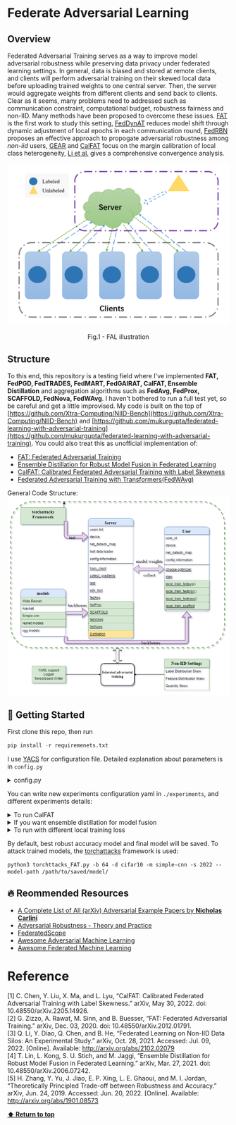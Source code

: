 # Federate Adversarial Learning

## Overview
Federated Adversarial Training serves as a way to improve model adversarial robustness while preserving data privacy under federated learning settings. In general, data is biased and stored at remote clients, and clients will perform adversarial training on their skewed local data before uploading trained weights to one central server. Then, the server would aggregate weights from different clients and send back to clients. Clear as it seems, many problems need to addressed such as communication constraint, computational budget, robustness fairness and non-IID. Many methods have been proposed to overcome these issues. [FAT](https://arxiv.org/abs/2012.01791) is the first work to study this setting, [FedDynAT](https://arxiv.org/abs/2103.01319) reduces model shift through dynamic adjustment of local epochs in each communication round, [FedRBN](https://arxiv.org/abs/2106.10196) proposes an effective approach to propogate adversarial robustness among *non-iid* users, [GEAR](https://federated-learning.org/fl-aaai-2022/Papers/FL-AAAI-22_paper_34.pdf) and [CalFAT](https://arxiv.org/pdf/2205.14926.pdf) focus on the margin calibration of local class heterogeneity,  [Li et al.](https://arxiv.org/abs/2208.03635) gives a comprehensive convergence analysis. 

<p align = "center">
<img src = "./figures/diagram.png">
</p>
<p align = "center">
Fig.1 - FAL illustration
</p>

## Structure
To this end, this repository is a testing field where I've implemented **FAT, FedPGD, FedTRADES, FedMART, FedGAIRAT, CalFAT, Ensemble Distillation** and aggregation algorithms such as **FedAvg, FedProx, SCAFFOLD, FedNova, FedWAvg**. I haven't bothered to run a full test yet, so be careful and get a little improvised. My code is built on the top of [https://github.com/Xtra-Computing/NIID-Bench](https://github.com/Xtra-Computing/NIID-Bench) and [https://github.com/mukurgupta/federated-learning-with-adversarial-training](https://github.com/mukurgupta/federated-learning-with-adversarial-training). You could also treat this as unofficial implementation of:

* [FAT: Federated Adversarial Training](https://arxiv.org/abs/2012.01791)
* [Ensemble Distillation for Robust Model Fusion in Federated Learning](https://proceedings.neurips.cc/paper/2020/hash/18df51b97ccd68128e994804f3eccc87-Abstract.html)
* [CalFAT: Calibrated Federated Adversarial Training with Label Skewness](https://arxiv.org/abs/2205.14926)
* [Federated Adversarial Training with Transformers(FedWAvg)](https://arxiv.org/pdf/2206.02131.pdf)

General Code Structure:
![structure](./figures/structure.png)

## :rocket: Getting Started
First clone this repo, then run 
```python
pip install -r requiremenets.txt
```
I use [YACS](https://github.com/rbgirshick/yacs) for configuration file. Detailed explanation about parameters is in `config.py`
<details><summary>config.py</summary><p> 

```python3
"""
config file, details about yacs: https://github.com/rbgirshick/yacs
"""

from yacs.config import CfgNode as CN

_C = CN()
# set up random seed.
_C.SEED = 3047
# ["mnist", "fmnist", "femnist", "cifar10", "cifar100", "svhn"]
_C.DATASET = "mnist"
# ["simple-cnn", "moderate-cnn", "vggs", "resnet18","resnet50", "alexnet", "wideresnet", "small-cnn", "nin"]
_C.MODEL = "vgg16"
# data partition strategy, more details: https://github.com/Xtra-Computing/NIID-Bench
_C.PARTITION = "noniid-labeldir"
# concentration number for dirichlet distribution
_C.BETA = 0.5
# the frequency to save models
_C.CKPT = 100
# whether to assign helpers to clients during the training process. If assigned, you might want to tweak the loss both in Loss floder and local updates.
_C.HELP = False

# Data Path and Log Path
_C.PATH = CN()
_C.PATH.DATADIR = "../data/"
_C.PATH.DISTILLDATA = "../data/distillation_data"
_C.PATH.LOGDIR = "./logs/"

_C.SERVER = CN()
# Number of remote clients
_C.SERVER.CLIENTS = 10
# Communication rounds
_C.SERVER.COMMU_ROUND = 50
# Aggregation Algorithms: ["FedAvg", "FedProx", "FedNova", "SCAFFOLD", "FedWAvg"]
_C.SERVER.ALGO = "FedAvg"
# Fraction of clients used for updating each communication round(float, 1.0)
_C.SERVER.SAMPLE = 1.0
# Scale factor in FedWAvg algorithm
_C.SERVER.SCALE_FACTOR = 1.0
# the frequency to assign new helpers for each client
_C.SERVER.HELP_ROUND = 1
# learning rate for distillation process, we keep distillation optimizer the same as local trianing optimizer, neglect weight decay
_C.SERVER.LR = 0.0001


_C.USER = CN()
# Number of local training epochs
_C.USER.EPOCHS = 5
# Number of Training batch size
_C.USER.BATCH_SIZE = 128
# Number of learning rate
_C.USER.LR = 0.001
# optimizer, ["SGD", "Adam", "Adagrad"]
_C.USER.OPTIMIZER = "SGD"
# momentum in SGD
_C.USER.MOMENTUM = 0.9
# Whethter to perform adversarial training and test.
_C.USER.ADV = True
# weight decay in optimizer
_C.USER.WEIGHT_DECAY = 0.0
# fraction of local data to do adversarial training
_C.USER.RATIO = 1.0
# The proximal term parameter for FedProx
_C.USER.MU = 1.0
# the number of helpers (<= number of clients)
_C.USER.HELPERS = 5


def get_cfg_defaults():
    """Get a yacs CfgNode object with default values for my_project."""
    # Return a clone so that the defaults will not be altered
    # This is for the "local variable" use pattern
    return _C.clone()

```

</p></details>  

You can write new experiments configuration yaml in `./experiments`, and different experiments details:

<details><summary>To run CalFAT</summary><p>

```python3
python3 main.py ./experiments/align_with_calfat.yaml
```

</p></details>

<details><summary>If you want ensemble distillation for model fusion</summary><p>

![Ensemble Distillation](./figures/ensemble_distill.png)
This algorithm requires unlabeled dataset in the server. You can generate fake data with BigGAN as:
```python3
python3 generate_distill_data.py -s 33 -b 64 -nipc 128 -o ../data/distillation_data
```
or use existing datasets, such as stl10 for cifar10
</p></details>

<details><summary>To run with different local training loss</summary><p>

Many losses are provided in `./Loss`, you need to change loss term in local trianing such as replacing `calibrated_loss` with `trades_loss` in `local_train_fedavg`
</p></details>

By default, best robust accuracy model and final model will be saved. To attack trained models, the [torchattacks](https://github.com/Harry24k/adversarial-attacks-pytorch) framework is used:

```python3
python3 torchttacks_FAT.py -b 64 -d cifar10 -m simple-cnn -s 2022 --model-path /path/to/saved/model/
```

## :fire: Reommended Resources
* [A Complete List of All (arXiv) Adversarial Example Papers by **Nicholas Carlini**](https://nicholas.carlini.com/writing/2019/all-adversarial-example-papers.html)
* [Adversarial Robustness - Theory and Practice](https://adversarial-ml-tutorial.org/)
* [FederatedScope](https://federatedscope.io/)
* [Awesome Adversarial Machine Learning](https://github.com/yenchenlin/awesome-adversarial-machine-learning)
* [Awesome Federated Machine Learning](https://github.com/innovation-cat/Awesome-Federated-Machine-Learning)

# Reference
[1] C. Chen, Y. Liu, X. Ma, and L. Lyu, “CalFAT: Calibrated Federated Adversarial Training with Label Skewness.” arXiv, May 30, 2022. doi: 10.48550/arXiv.2205.14926.  
[2] G. Zizzo, A. Rawat, M. Sinn, and B. Buesser, “FAT: Federated Adversarial Training.” arXiv, Dec. 03, 2020. doi: 10.48550/arXiv.2012.01791.  
[3] Q. Li, Y. Diao, Q. Chen, and B. He, “Federated Learning on Non-IID Data Silos: An Experimental Study.” arXiv, Oct. 28, 2021. Accessed: Jul. 09, 2022. [Online]. Available: http://arxiv.org/abs/2102.02079  
[4] T. Lin, L. Kong, S. U. Stich, and M. Jaggi, “Ensemble Distillation for Robust Model Fusion in Federated Learning.” arXiv, Mar. 27, 2021. doi: 10.48550/arXiv.2006.07242.  
[5] H. Zhang, Y. Yu, J. Jiao, E. P. Xing, L. E. Ghaoui, and M. I. Jordan, “Theoretically Principled Trade-off between Robustness and Accuracy.” arXiv, Jun. 24, 2019. Accessed: Jun. 20, 2022. [Online]. Available: http://arxiv.org/abs/1901.08573  






**[⬆ Return to top](#Overview)**
